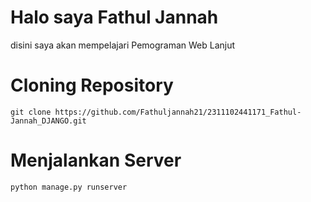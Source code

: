 # Halo saya Fathul Jannah
disini saya akan mempelajari Pemograman Web Lanjut

# Cloning Repository
```commandline
git clone https://github.com/Fathuljannah21/2311102441171_Fathul-Jannah_DJANGO.git
```

# Menjalankan Server
```commandline
python manage.py runserver
```